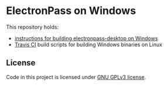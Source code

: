 # ElectronPass on Windows

This repository holds:
 - [instructions for building electronpass-desktop on Windows](github.com/electronpass/windows-packages/blob/master/building_on_windows.md)
 - [Travis CI](https://travis-ci.org/dashboard)  build scripts for building Windows binaries on Linux
 
## License
Code in this project is licensed under [GNU GPLv3 license](https://github.com/electronpass/windows-packages/blob/release/LICENSE).
